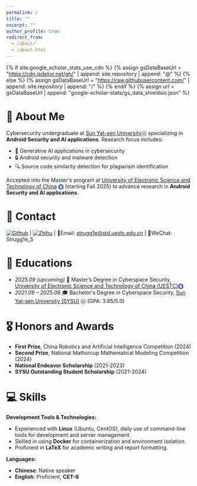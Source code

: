 ```yaml
---
permalink: /
title: ""
excerpt: ""
author_profile: true
redirect_from: 
  - /about/
  - /about.html
---
```


{% if site.google_scholar_stats_use_cdn %}
{% assign gsDataBaseUrl = "https://cdn.jsdelivr.net/gh/" | append: site.repository | append: "@" %}
{% else %}
{% assign gsDataBaseUrl = "https://raw.githubusercontent.com/" | append: site.repository | append: "/" %}
{% endif %}
{% assign url = gsDataBaseUrl | append: "google-scholar-stats/gs_data_shieldsio.json" %}

<span class='anchor' id='about-me'></span>


<!-- # 🔥 News
- *May 2024*: 🏆 Won the National First Prize in the China Robotics and AI Competition!
- *April 2024*: 📃 Patent officially published on Android malware detection (Application No. 202311755282.1) -->

<!-- 
# 📝 Publications 

<div class='paper-box'><div class='paper-box-image'><div><div class="badge">CVPR 2016</div><img src='images/500x300.png' alt="sym" width="100%"></div></div>
<div class='paper-box-text' markdown="1">

[Deep Residual Learning for Image Recognition](https://openaccess.thecvf.com/content_cvpr_2016/papers/He_Deep_Residual_Learning_CVPR_2016_paper.pdf)

**Kaiming He**, Xiangyu Zhang, Shaoqing Ren, Jian Sun

[**Project**](https://scholar.google.com/citations?view_op=view_citation&hl=zh-CN&user=DhtAFkwAAAAJ&citation_for_view=DhtAFkwAAAAJ:ALROH1vI_8AC) <strong><span class='show_paper_citations' data='DhtAFkwAAAAJ:ALROH1vI_8AC'></span></strong>
- Lorem ipsum dolor sit amet, consectetur adipiscing elit. Vivamus ornare aliquet ipsum, ac tempus justo dapibus sit amet. 
</div>
</div>

- [Lorem ipsum dolor sit amet, consectetur adipiscing elit. Vivamus ornare aliquet ipsum, ac tempus justo dapibus sit amet](https://github.com), A, B, C, **CVPR 2020**-->

# 💫 About Me
Cybersecurity undergraduate at <a href="https://www.sysu.edu.cn/">Sun Yat-sen University</a><img src="../images/sysu_logo.png" alt="SYSU" style="height:1em; vertical-align:middle;"> specializing in **Android Security and AI applications**. Research focus includes:
- 🧠 Generative AI applications in cybersecurity
- 🔒 Android security and malware detection
- 🔍 Source code similarity detection for plagiarism identification

Accepted into the Master's program at <a href="https://www.uestc.edu.cn/">University of Electronic Science and Technology of China</a> <img src="../images/uestc_logo.png" alt="UESTC" style="height:1em; vertical-align:middle;"> (starting Fall 2025) to advance research in **Android Security and AI applications**.

# 📌 Contact
 [![Github](https://img.shields.io/badge/-GitHub-333333?style=flat&logo=GitHub&logoColor=FFFFFF&color=000000)](https://github.com/strugg1ing) | [![Zhihu](https://img.shields.io/badge/-Zhihu-333333?style=flat&logo=Zhihu&logoColor=FFFFFF&color=0084FF)](https://www.zhihu.com/people/strugg1e.top) | 📧Email: strugg1e@std.uestc.edu.cn | 💬WeChat: Strugg1e_S  

# 📖 Educations
- *2025.09 (upcoming)* 🎯 Master’s Degree in Cyberspace Security, [University of Electronic Science and Technology of China (UESTC)](https://www.uestc.edu.cn/)<img src="../images/uestc_logo.png" alt="UESTC" style="height:1em; vertical-align:middle;">  
- *2021.09 – 2025.06*  🎓 Bachelor's Degree in Cyberspace Security, [Sun Yat-sen University (SYSU)](https://www.sysu.edu.cn/) <img src="../images/sysu_logo.png" alt="SYSU" style="height:1em; vertical-align:middle;">  (GPA: 3.85/5.0)

# 🎖 Honors and Awards
- **First Prize**, China Robotics and Artificial Intelligence Competition (2024) 
- **Second Prize**, National Mathorcup Mathematical Modeling Competition (2024)
- **National Endeavor Scholarship** (2021-2023)
- **SYSU Outstanding Student Scholarship** (2021-2024)

# 💻 Skills

**Development Tools & Technologies:**  
- Experienced with **Linux** (Ubuntu, CentOS), daily use of command-line tools for development and server management.  
- Skilled in using **Docker** for containerization and environment isolation.  
- Proficient in **LaTeX** for academic writing and report formatting.  

**Languages:**  
- **Chinese**: Native speaker  
- **English**: Proficient, **CET-6**


<!-- # 💻 Internships
- *2019.05 - 2020.02*, [Lorem](https://github.com/), China. -->
